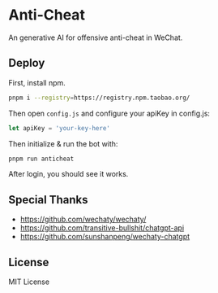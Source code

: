 # Anti-Cheat

An generative AI for offensive anti-cheat in WeChat.

## Deploy

First, install npm.

```bash
pnpm i --registry=https://registry.npm.taobao.org/
```

Then open `config.js` and configure your apiKey in config.js:

```js
let apiKey = 'your-key-here'
```

Then initialize & run the bot with:

```bash
pnpm run anticheat
```

After login, you should see it works.

## Special Thanks

- <https://github.com/wechaty/wechaty/>
- <https://github.com/transitive-bullshit/chatgpt-api>
- <https://github.com/sunshanpeng/wechaty-chatgpt>

## License

MIT License
